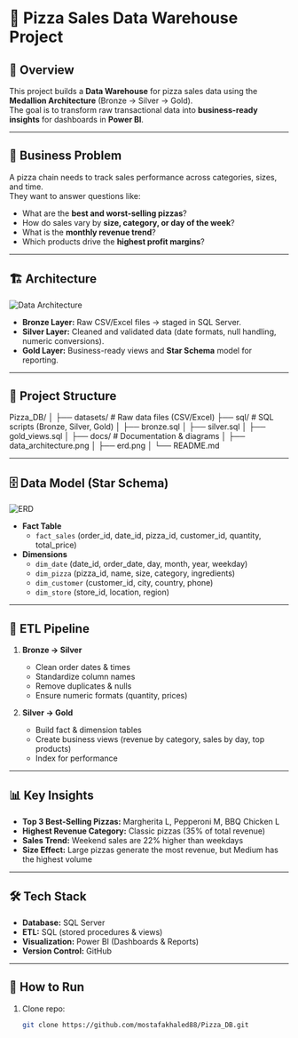 # 🍕 Pizza Sales Data Warehouse Project

## 📌 Overview
This project builds a **Data Warehouse** for pizza sales data using the **Medallion Architecture** (Bronze → Silver → Gold).  
The goal is to transform raw transactional data into **business-ready insights** for dashboards in **Power BI**.

---

## 🎯 Business Problem
A pizza chain needs to track sales performance across categories, sizes, and time.  
They want to answer questions like:
- What are the **best and worst-selling pizzas**?
- How do sales vary by **size, category, or day of the week**?
- What is the **monthly revenue trend**?
- Which products drive the **highest profit margins**?

---

## 🏗️ Architecture

![Data Architecture](docs/data_architecture.png)

- **Bronze Layer:** Raw CSV/Excel files → staged in SQL Server.  
- **Silver Layer:** Cleaned and validated data (date formats, null handling, numeric conversions).  
- **Gold Layer:** Business-ready views and **Star Schema** model for reporting.  

---

## 📂 Project Structure

Pizza_DB/
│
├── datasets/ # Raw data files (CSV/Excel)
├── sql/ # SQL scripts (Bronze, Silver, Gold)
│ ├── bronze.sql
│ ├── silver.sql
│ ├── gold_views.sql
│
├── docs/ # Documentation & diagrams
│ ├── data_architecture.png
│ ├── erd.png
│
└── README.md

---

## 🗄️ Data Model (Star Schema)

![ERD](docs/erd.png)

- **Fact Table**
  - `fact_sales` (order_id, date_id, pizza_id, customer_id, quantity, total_price)
- **Dimensions**
  - `dim_date` (date_id, order_date, day, month, year, weekday)
  - `dim_pizza` (pizza_id, name, size, category, ingredients)
  - `dim_customer` (customer_id, city, country, phone)
  - `dim_store` (store_id, location, region)

---

## 🔄 ETL Pipeline
1. **Bronze → Silver**
   - Clean order dates & times  
   - Standardize column names  
   - Remove duplicates & nulls  
   - Ensure numeric formats (quantity, prices)

2. **Silver → Gold**
   - Build fact & dimension tables  
   - Create business views (revenue by category, sales by day, top products)  
   - Index for performance  

---

## 📊 Key Insights
- **Top 3 Best-Selling Pizzas:** Margherita L, Pepperoni M, BBQ Chicken L  
- **Highest Revenue Category:** Classic pizzas (35% of total revenue)  
- **Sales Trend:** Weekend sales are 22% higher than weekdays  
- **Size Effect:** Large pizzas generate the most revenue, but Medium has the highest volume  

---

## 🛠️ Tech Stack
- **Database:** SQL Server  
- **ETL:** SQL (stored procedures & views)  
- **Visualization:** Power BI (Dashboards & Reports)  
- **Version Control:** GitHub  

---

## 🚀 How to Run
1. Clone repo:
   ```bash
   git clone https://github.com/mostafakhaled88/Pizza_DB.git
